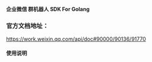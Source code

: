 #### 企业微信 群机器人 SDK For Golang
### 官方文档地址：
https://work.weixin.qq.com/api/doc#90000/90136/91770

#### 使用说明
